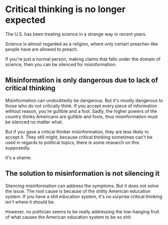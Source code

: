 # Critical thinking is no longer expected

The U.S. has been treating science in a strange way in recent years.

Science is almost regarded as a religion, where only certain preacher-like people have are allowed to preach.

If you're just a normal person, making claims that falls under the domain of science, then you can be silenced for misinformation.

## Misinformation is only dangerous due to lack of critical thinking

Misinformation can undoubtedly be dangerous. But it's mostly dangerous to those who do not critically think. If you accept every piece of information without reason, you're gullible and a fool. Sadly, the higher powers of the country thinks Americans are gullible and fools, thus misinformation must be silenced no matter what.

But if you gave a critical thinker misinformation, they are less likely to accept it. They still might, because critical thinking sometimes can't be used in regards to political topics, there is some research on this supposedly.

It's a shame.

## The solution to misinformation is not silencing it

Silencing misinformation can address the symptoms. But it does not solve the issue. The root cause is because of the shitty American education system. If you have a shit education system, it's no surprise critical thinking isn't where it should be.

However, no politician seems to be really addressing the low-hanging fruit of what causes the American education system to be so shit.




